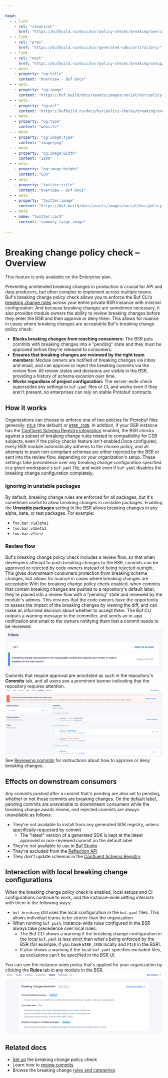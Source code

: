 ```yaml
---

head:
  - - link
    - rel: "canonical"
      href: "https://bufbuild.ru/docs/bsr/policy-checks/breaking/overview/"
  - - link
    - rel: "prev"
      href: "https://bufbuild.ru/docs/bsr/generated-sdks/artifactory/"
  - - link
    - rel: "next"
      href: "https://bufbuild.ru/docs/bsr/policy-checks/breaking/setup/"
  - - meta
    - property: "og:title"
      content: "Overview - Buf Docs"
  - - meta
    - property: "og:image"
      content: "https://buf.build/docs/assets/images/social/bsr/policy-checks/breaking/overview.png"
  - - meta
    - property: "og:url"
      content: "https://bufbuild.ru/docs/bsr/policy-checks/breaking/overview/"
  - - meta
    - property: "og:type"
      content: "website"
  - - meta
    - property: "og:image:type"
      content: "image/png"
  - - meta
    - property: "og:image:width"
      content: "1200"
  - - meta
    - property: "og:image:height"
      content: "630"
  - - meta
    - property: "twitter:title"
      content: "Overview - Buf Docs"
  - - meta
    - property: "twitter:image"
      content: "https://buf.build/docs/assets/images/social/bsr/policy-checks/breaking/overview.png"
  - - meta
    - name: "twitter:card"
      content: "summary_large_image"

---
```


# Breaking change policy check – Overview

This feature is only available on the Enterprise plan.

Preventing unintended breaking changes in production is crucial for API and data producers, but often complex to implement across multiple teams. Buf's breaking change policy check allows you to enforce the Buf CLI's [breaking change rules](../../../../breaking/rules/) across your entire private BSR instance with minimal configuration. And because breaking changes are sometimes necessary, it also provides module owners the ability to review breaking changes before they enter the BSR and then approve or deny them. This allows for nuance in cases where breaking changes are acceptable.Buf's breaking change policy check:

- **Blocks breaking changes from reaching consumers:** The BSR puts commits with breaking changes into a "pending" state and they must be approved before they're released to consumers.
- **Ensures that breaking changes are reviewed by the right team members:** Module owners are notified of breaking changes via inbox and email, and can approve or reject the breaking commits via the review flow. All review states and decisions are visible in the BSR, providing a history of schema evolution over time.
- **Works regardless of project configuration:** The server-wide check supersedes any settings in `buf.yaml` files or CI, and works even if they aren't present, so enterprises can rely on stable Protobuf contracts.

## How it works

Organizations can choose to enforce one of two policies for Protobuf files generally: [`FILE`](../../../../breaking/rules/#categories) (the default) or [`WIRE_JSON`](../../../../breaking/rules/#categories). In addition, if your BSR instance has the [Confluent Schema Registry integration](../../../csr/overview/#breaking-changes) enabled, the BSR checks against a subset of breaking change rules related to compatibility for CSR subjects, even if the policy checks feature isn't enabled.Once configured, every BSR module automatically adheres to the chosen policy, and all attempts to push non-compliant schemas are either rejected by the BSR or sent into the review flow, depending on your organization's setup. These settings take precedence over any breaking change configuration specified in a given workspace's `buf.yaml` file, and work even if `buf.yaml` disables the breaking change configuration completely.

### Ignoring in unstable packages

By default, breaking change rules are enforced for all packages, but it's sometimes useful to allow breaking changes in unstable packages. Enabling the **Unstable packages** setting in the BSR allows breaking changes in any alpha, beta, or test packages. For example:

- `foo.bar.v1alpha1`
- `foo.bar.v1beta1`
- `foo.bar.v1test`

### Review flow

Buf's breaking change policy check includes a review flow, so that when developers attempt to push breaking changes to the BSR, commits can be approved or rejected by code owners instead of being rejected outright. This gives downstream consumers protection from breaking schema changes, but allows for nuance in cases where breaking changes are acceptable.With the breaking change policy check enabled, when commits that contain breaking changes are pushed to a repository's default label, they're placed into a review flow with a "pending" state and reviewed by the module's admins. This ensures that the code owners have the opportunity to assess the impact of the breaking changes by viewing the diff, and can make an informed decision about whether to accept them. The Buf CLI outputs a warning message to the committer, and sends an in-app notification and email to the owners notifying them that a commit needs to be reviewed.![Screenshot of the reviewer inbox in the BSR](../../../../images/bsr/policy-checks/breaking-review-flow-inbox.png)Commits that require approval are annotated as such in the repository's **Commits** tab, and all users see a prominent banner indicating that the repository requires attention.![Screenshot of the reviewer notification in the BSR](../../../../images/bsr/policy-checks/breaking-review-flow-notification.png)See [Reviewing commits](../review-commits/) for instructions about how to approve or deny breaking changes.

## Effects on downstream consumers

Any commits pushed after a commit that's pending are _also_ set to pending, whether or not those commits are breaking changes. On the default label, pending commits are unavailable to downstream consumers while the breaking change awaits review, and rejected commits are always unavailable as follows:

- They're not available to install from any generated SDK registry, unless specifically requested by commit
  - The "latest" version of a generated SDK is kept at the latest approved or non-reviewed commit on the default label
- They're not available to use in [Buf Studio](../../../studio/)
- They're excluded from the [Reflection API](../../../reflection/overview/)
- They don't update schemas in the [Confluent Schema Registry](../../../csr/overview/)

## Interaction with local breaking change configurations

When the breaking change policy check is enabled, local setups and CI configurations continue to work, and the instance-wide setting interacts with them in the following ways:

- `buf breaking` still uses the local configuration in the `buf.yaml` files. This allows individual teams to be stricter than the organization.
- When running `buf push`, instance-wide rules configured in the BSR always take precedence over local rules.
  - The Buf CLI shows a warning if the breaking change configuration in the local `buf.yaml` is less strict than what's being enforced by the BSR (for example, if you have `WIRE_JSON` locally and `FILE` in the BSR).
  - It also shows a warning if the local `buf.yaml` specifies excluded files, as exclusions can't be specified in the BSR UI.

You can see the instance-wide policy that's applied for your organization by clicking the **Rules** tab in any module in the BSR.![Screen shot showing a module's breaking changes settings](../../../../images/bsr/policy-checks/policy-view.png)

## Related docs

- [Set up](../setup/) the breaking change policy check
- Learn how to [review commits](../review-commits/)
- Browse the breaking change [rules and categories](../../../../breaking/rules/)
